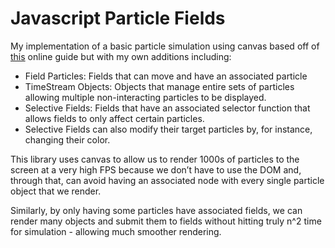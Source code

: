 # Javascript Particle Fields

My implementation of a basic particle simulation using canvas based off of
[this](http://html5hub.com/build-a-javascript-particle-system/) online
guide but with my own additions including:

* Field Particles: Fields that can move and have an associated particle
* TimeStream Objects: Objects that manage entire sets of particles allowing
  multiple non-interacting particles to be displayed.
* Selective Fields: Fields that have an associated selector function that
  allows fields to only affect certain particles.
* Selective Fields can also modify their target particles by, for instance,
  changing their color.

This library uses canvas to allow us to render 1000s of particles to the screen
at a very high FPS because we don’t have to use the DOM and, through that, can
avoid having an associated node with every single particle object that we
render.

Similarly, by only having some particles have associated fields, we can render
many objects and submit them to fields without hitting truly n^2 time for
simulation - allowing much smoother rendering.
